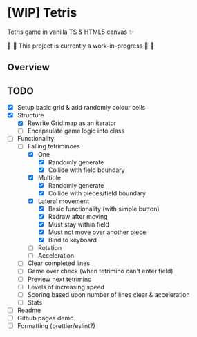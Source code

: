 # [WIP] Tetris

Tetris game in vanilla TS & HTML5 canvas ✨

🚨 🚧 This project is currently a work-in-progress 🚧 🚨

## Overview

## TODO
- [x] Setup basic grid & add randomly colour cells
- [x] Structure
  - [x] Rewrite Grid.map as an iterator
  - [ ] Encapsulate game logic into class
- [ ] Functionality
  - [ ] Falling tetriminoes
    - [x] One
      - [x] Randomly generate
      - [x] Collide with field boundary
    - [x] Multiple
      - [x] Randomly generate
      - [x] Collide with pieces/field boundary
    - [x] Lateral movement
      - [x] Basic functionality (with simple button)
      - [x] Redraw after moving
      - [x] Must stay within field
      - [x] Must not move over another piece
      - [x] Bind to keyboard
    - [ ] Rotation
    - [ ] Acceleration
  - [ ] Clear completed lines
  - [ ] Game over check (when tetrimino can't enter field)
  - [ ] Preview next tetrimino
  - [ ] Levels of increasing speed
  - [ ] Scoring based upon number of lines clear & acceleration
  - [ ] Stats
- [ ] Readme
- [ ] Github pages demo
- [ ] Formatting (prettier/eslint?)